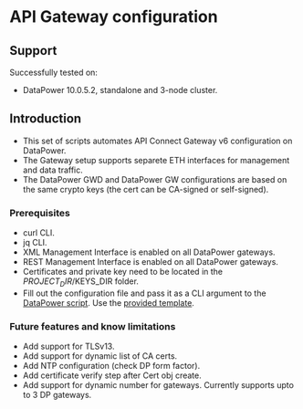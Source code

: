 # API Gateway configuration

## Support

Successfully tested on:

- DataPower 10.0.5.2, standalone and 3-node cluster.

## Introduction

- This set of scripts automates API Connect Gateway v6 configuration on DataPower.
- The Gateway setup supports separete ETH interfaces for management and data traffic.
- The DataPower GWD and DataPower GW configurations are based on the same crypto keys (the cert can be CA-signed or self-signed).

### Prerequisites

- curl CLI.
- jq CLI.
- XML Management Interface is enabled on all DataPower gateways.
- REST Management Interface is enabled on all DataPower gateways.
- Certificates and private key need to be located in the $PROJECT_DIR/$KEYS_DIR folder.
- Fill out the configuration file and pass it as a CLI argument to the [DataPower script](08-deploy-dp.sh). Use the [provided template](00-project-template.conf).

### Future features and know limitations

- Add support for TLSv13.
- Add support for dynamic list of CA certs.
- Add NTP configuration (check DP form factor).
- Add certificate verify step after Cert obj create.
- Add support for dynamic number for gateways. Currently supports upto to 3 DP gateways.
